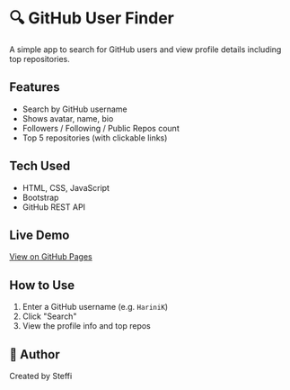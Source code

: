 # 🔍 GitHub User Finder

A simple app to search for GitHub users and view profile details including top repositories.

## Features
- Search by GitHub username
- Shows avatar, name, bio
- Followers / Following / Public Repos count
- Top 5 repositories (with clickable links)

## Tech Used
- HTML, CSS, JavaScript
- Bootstrap 
- GitHub REST API

## Live Demo
[View on GitHub Pages](https://SteffiGraceM.github.io/github-user-finder)

## How to Use
1. Enter a GitHub username (e.g. `HariniK`)
2. Click "Search"
3. View the profile info and top repos

## 🧠 Author
Created by Steffi
